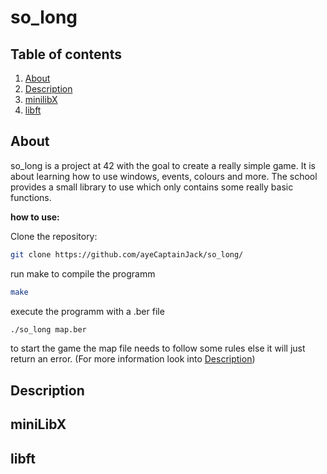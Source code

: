 # so_long

## Table of contents

1. [About](#about)
2. [Description](#description)
3. [minilibX](#minilibx)
4. [libft](#libft)


## About
so_long is a project at 42 with the goal to create a really simple game. It is about learning how to use windows, events, colours and more.
The school provides a small library to use which only contains some really basic functions. 

**how to use:**

Clone the repository:
```bash
git clone https://github.com/ayeCaptainJack/so_long/
```
run make to compile the programm 
```bash
make
```
execute the programm with a .ber file
```bash
./so_long map.ber
```
to start the game the map file needs to follow some rules else it will just return an error. (For more information look into [Description](#description))


## Description

## miniLibX

## libft

